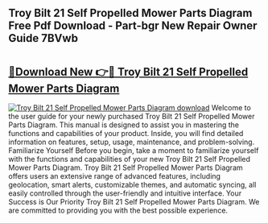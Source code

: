 ## Troy Bilt 21 Self Propelled Mower Parts Diagram Free Pdf Download - Part-bgr New Repair Owner Guide 7BVwb

# <h2><a href="http://dfi3t7m.blite.top/?on=Troy+Bilt+21+Self+Propelled+Mower+Parts+Diagram">🔗Download New 👉🔴 Troy Bilt 21 Self Propelled Mower Parts Diagram</a></h2>

[![Troy Bilt 21 Self Propelled Mower Parts Diagram download](https://i.imgur.com/lujVjoI.png)](http://dfi3t7m.blite.top/?on=Troy+Bilt+21+Self+Propelled+Mower+Parts+Diagram)
Welcome to the user guide for your newly purchased Troy Bilt 21 Self Propelled Mower Parts Diagram. This manual is designed to assist you in mastering the functions and capabilities of your product. Inside, you will find detailed information on features, setup, usage, maintenance, and problem-solving. Familiarize Yourself Before you begin, take a moment to familiarize yourself with the functions and capabilities of your new Troy Bilt 21 Self Propelled Mower Parts Diagram. Troy Bilt 21 Self Propelled Mower Parts Diagram offers users an extensive range of advanced features, including geolocation, smart alerts, customizable themes, and automatic syncing, all easily controlled through the user-friendly and intuitive interface. Your Success is Our Priority Troy Bilt 21 Self Propelled Mower Parts Diagram. We are committed to providing you with the best possible experience.

